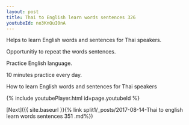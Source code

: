 ```yaml
---
layout: post
title: Thai to English learn words sentences 326 
youtubeId: no3KnQuI0nA
---
```

 
 
Helps to learn English words and sentences for Thai speakers.

Opportunitiy to repeat the words sentences. 

Practice English language. 
 
10 minutes practice every day. 
 
How to learn English words and sentences for Thai speakers 
 
{% include youtubePlayer.html id=page.youtubeId %}
 
 
[Next]({{ site.baseurl }}{% link  split1/_posts/2017-08-14-Thai to english learn words sentences 351 .md%})
 
